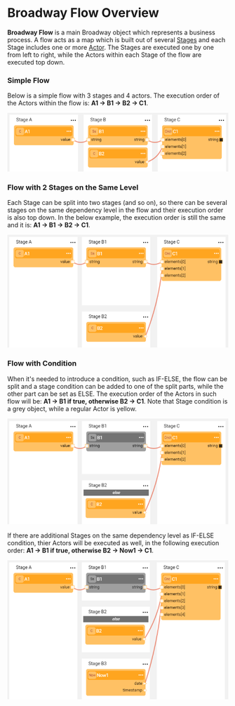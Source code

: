 # Broadway Flow Overview

**Broadway Flow** is a main Broadway object which represents a business process. A flow acts as a map which is built out of several [Stages](<!--Link to 18-Flow Stages-->) and each Stage includes one or more [Actor](/articles/99_Broadway/04_built_in_actor_types.md). The Stages are executed one by one from left to right, while the Actors within each Stage of the flow are executed top down. 

### Simple Flow
Below is a simple flow with 3 stages and 4 actors. The execution order of the Actors within the flow is: **A1 -> B1 -> B2 -> C1**.

![image](/articles/99_Broadway/images/99_16_01_flow1.PNG)

### Flow with 2 Stages on the Same Level
Each Stage can be split into two stages (and so on), so there can be several stages on the same dependency level in the flow and their execution order is also top down. In the below example, the execution order is still the same and it is: **A1 -> B1 -> B2 -> C1**.

![image](/articles/99_Broadway/images/99_16_01_flow2.PNG)

### Flow with Condition
When it's needed to introduce a condition, such as IF-ELSE, the flow can be split and a stage condition can be added to one of the split parts, while the other part can be set as ELSE. The execution order of the Actors in such flow will be: **A1 -> B1 if true, otherwise B2 -> C1**. Note that Stage condition is a grey object, while a regular Actor is yellow.

![image](/articles/99_Broadway/images/99_16_01_flow3.PNG)

If there are additional Stages on the same dependency level as IF-ELSE condition, thier Actors will be executed as well, in the following execution order: **A1 -> B1 if true, otherwise B2 -> Now1 -> C1**.

![image](/articles/99_Broadway/images/99_16_01_flow4.PNG)



